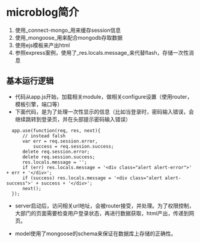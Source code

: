 # microblog简介
1. 使用_connect-mongo_用来缓存session信息
2. 使用_mongoose_用来配合mongodb存取数据
3. 使用ejs模板来产出html
4. 参照express案例，使用了_res.locals.message_来代替flash，存储一次性消息

## 基本运行逻辑
* 代码从app.js开始，加载相关module，做相关configure设置（使用router，模板引擎，端口等）
* 下面代码，是为了处理一次性显示的信息（比如当登录时，密码输入错误，会继续跳转到登录页，并在头部提示密码输入错误）

````
  app.use(function(req, res, next){
      // instead falsh
      var err = req.session.error,
          success = req.session.success;
      delete req.session.error;
      delete req.session.success;
      res.locals.message = '';
      if (err) res.locals.message = '<div class="alert alert-error">' + err + '</div>';
      if (success) res.locals.message = '<div class="alert alert-success">' + success + '</div>';
      next();
  });
````
* server启动后，访问相关url地址，会被router接受，并处理。为了权限控制，大部门的页面需要检查用户登录状态，再进行数据获取，html产出，传递到网页。

* model使用了mongoose的schema来保证在数据库上存储的正确性。